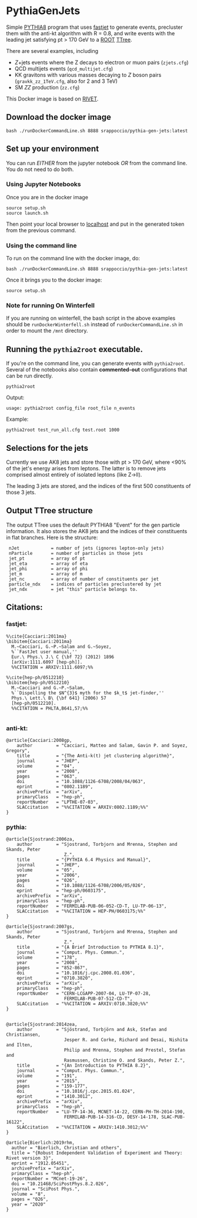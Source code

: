 # PythiaGenJets

Simple [PYTHIA8](http://home.thep.lu.se/Pythia/) program that uses [fastjet](http://fastjet.fr) to generate events, precluster them with the anti-kt algorithm with R = 0.8, and write events with the leading jet satisfying pt > 170 GeV to a [ROOT](http://root.cern.ch) [TTree](https://root.cern.ch/doc/v608/classTTree.html).

There are several examples, including
   * $Z$+jets events where the Z decays to electron or muon pairs (`zjets.cfg`)
   * QCD multijets events (`qcd_multijet.cfg`)
   * KK gravitons with various masses decaying to $Z$ boson pairs (`gravkk_zz_1TeV.cfg`, also for 2 and 3 TeV)
   * SM $ZZ$ production (`zz.cfg`)

This Docker image is based on [RIVET](https://rivet.hepforge.org). 

## Download the docker image


```
bash ./runDockerCommandLine.sh 8888 srappoccio/pythia-gen-jets:latest
```

## Set up your environment

You can run *EITHER* from the jupyter notebook *OR* from the command line. You do not need to do both. 

### Using Jupyter Notebooks

Once you are in the docker image

```
source setup.sh
source launch.sh
```

Then point your local browser to [localhost](http://localhost:8888) and put in the generated token from the previous command. 

### Using the command line

To run on the command line with the docker image, do:

```
bash ./runDockerCommandLine.sh 8888 srappoccio/pythia-gen-jets:latest
```

Once it brings you to the docker image:

```
source setup.sh
```


### Note for running On Winterfell

If you are running on winterfell, the bash script in the above examples should be `runDockerWinterfell.sh` instead of `runDockerCommandLine.sh` in order to mount the `/mnt` directory. 

## Running the `pythia2root` executable. 

If you're on the command line, you can generate events with `pythia2root`. Several of the notebooks also contain **commented-out** configurations that can be run directly. 

```
pythia2root 
```
Output:
```
usage: pythia2root config_file root_file n_events
```

Example:
```
pythia2root test_run_all.cfg test.root 1000
```

## Selections for the jets

Currently we use AK8 jets and store those with pt > 170 GeV, where <90% of the jet's energy arises from leptons.
The latter is to remove jets comprised almost entirely of isolated leptons (like Z->ll). 

The leading 3 jets are stored, and the indices of the first 500 constituents of those 3 jets. 

## Output TTree structure

The output TTree uses the default PYTHIA8 "Event" for the gen particle information. It also stores the AK8 jets and the indices of their constituents in flat branches. Here is the structure:

```
 nJet            = number of jets (ignores lepton-only jets)
 nParticle       = number of particles in those jets
 jet_pt          = array of pt
 jet_eta         = array of eta
 jet_phi         = array of phi
 jet_m           = array of m
 jet_nc          = array of number of constituents per jet
 particle_ndx    = indices of particles preclustered by jet
 jet_ndx         = jet "this" particle belongs to. 
```

## Citations:

### fastjet:

```
%\cite{Cacciari:2011ma}
\bibitem{Cacciari:2011ma}
  M.~Cacciari, G.~P.~Salam and G.~Soyez,
  %``FastJet user manual,''
  Eur.\ Phys.\ J.\ C {\bf 72} (2012) 1896
  [arXiv:1111.6097 [hep-ph]].
  %%CITATION = ARXIV:1111.6097;%%

%\cite{hep-ph/0512210}
\bibitem{hep-ph/0512210}
  M.~Cacciari and G.~P.~Salam,
  %``Dispelling the $N^{3}$ myth for the $k_t$ jet-finder,''
  Phys.\ Lett.\ B\ {\bf 641} (2006) 57
  [hep-ph/0512210].
  %%CITATION = PHLTA,B641,57;%%
  
  ```
  
  ### anti-kt:
  
  ```
  @article{Cacciari:2008gp,
      author         = "Cacciari, Matteo and Salam, Gavin P. and Soyez, Gregory",
      title          = "{The Anti-k(t) jet clustering algorithm}",
      journal        = "JHEP",
      volume         = "04",
      year           = "2008",
      pages          = "063",
      doi            = "10.1088/1126-6708/2008/04/063",
      eprint         = "0802.1189",
      archivePrefix  = "arXiv",
      primaryClass   = "hep-ph",
      reportNumber   = "LPTHE-07-03",
      SLACcitation   = "%%CITATION = ARXIV:0802.1189;%%"
}
```
  
  ### pythia:
  
  ```
  @article{Sjostrand:2006za,
      author         = "Sjostrand, Torbjorn and Mrenna, Stephen and Skands, Peter
                        Z.",
      title          = "{PYTHIA 6.4 Physics and Manual}",
      journal        = "JHEP",
      volume         = "05",
      year           = "2006",
      pages          = "026",
      doi            = "10.1088/1126-6708/2006/05/026",
      eprint         = "hep-ph/0603175",
      archivePrefix  = "arXiv",
      primaryClass   = "hep-ph",
      reportNumber   = "FERMILAB-PUB-06-052-CD-T, LU-TP-06-13",
      SLACcitation   = "%%CITATION = HEP-PH/0603175;%%"
}

@article{Sjostrand:2007gs,
      author         = "Sjostrand, Torbjorn and Mrenna, Stephen and Skands, Peter
                        Z.",
      title          = "{A Brief Introduction to PYTHIA 8.1}",
      journal        = "Comput. Phys. Commun.",
      volume         = "178",
      year           = "2008",
      pages          = "852-867",
      doi            = "10.1016/j.cpc.2008.01.036",
      eprint         = "0710.3820",
      archivePrefix  = "arXiv",
      primaryClass   = "hep-ph",
      reportNumber   = "CERN-LCGAPP-2007-04, LU-TP-07-28,
                        FERMILAB-PUB-07-512-CD-T",
      SLACcitation   = "%%CITATION = ARXIV:0710.3820;%%"
}


@article{Sjostrand:2014zea,
      author         = "Sjöstrand, Torbjörn and Ask, Stefan and Christiansen,
                        Jesper R. and Corke, Richard and Desai, Nishita and Ilten,
                        Philip and Mrenna, Stephen and Prestel, Stefan and
                        Rasmussen, Christine O. and Skands, Peter Z.",
      title          = "{An Introduction to PYTHIA 8.2}",
      journal        = "Comput. Phys. Commun.",
      volume         = "191",
      year           = "2015",
      pages          = "159-177",
      doi            = "10.1016/j.cpc.2015.01.024",
      eprint         = "1410.3012",
      archivePrefix  = "arXiv",
      primaryClass   = "hep-ph",
      reportNumber   = "LU-TP-14-36, MCNET-14-22, CERN-PH-TH-2014-190,
                        FERMILAB-PUB-14-316-CD, DESY-14-178, SLAC-PUB-16122",
      SLACcitation   = "%%CITATION = ARXIV:1410.3012;%%"
}

@article{Bierlich:2019rhm,
    author = "Bierlich, Christian and others",
    title = "{Robust Independent Validation of Experiment and Theory: Rivet version 3}",
    eprint = "1912.05451",
    archivePrefix = "arXiv",
    primaryClass = "hep-ph",
    reportNumber = "MCnet-19-26",
    doi = "10.21468/SciPostPhys.8.2.026",
    journal = "SciPost Phys.",
    volume = "8",
    pages = "026",
    year = "2020"
}


```
